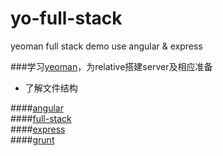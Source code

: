 yo-full-stack
=============

yeoman full stack demo use angular & express 

###学习[yeoman](yeoman.io)，为relative搭建server及相应准备
- 了解文件结构  

####[angular](http://angularjs.org/)  
####[full-stack](https://github.com/DaftMonk/generator-angular-fullstack)  
####[express](http://expressjs.com/4x/api.html)  
####[grunt](http://www.gruntjs.org/)  

